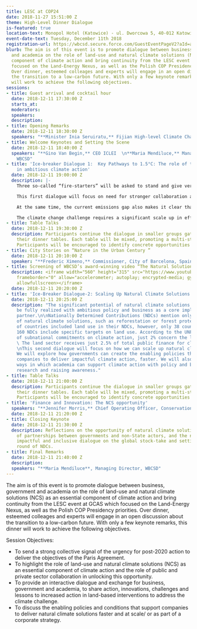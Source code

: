 ```yaml
---
title: LESC at COP24
date: 2018-11-27 15:51:00 Z
theme: High-Level Dinner Dialogue
is-featured: true
location-text: Monopol Hotel (Katowice) - ul. Dworcowa 5, 40-012 Katowice, Poland
event-date-text: Tuesday, December 11th 2018
registration-url: https://wbcsd.secure.force.com/GuestEventPageV2?aId=a5s0N0000011jHZ
blurb: The aim is of this event is to promote dialogue between business, government
  and academia on the role of land-use and natural climate solutions (NCS) as an essential
  component of climate action and bring continuity from the LESC event at GCAS which
  focused on the Land-Energy Nexus, as well as the Polish COP Presidency priorities.
  Over dinner, esteemed colleages and experts will engage in an open discussion about
  the transition to a low-carbon future. With only a few keynote remarks, this dinner
  will work to achieve the following objectives.
sessions:
- title: Guest arrival and cocktail hour
  date: 2018-12-11 17:30:00 Z
  starts_at: 
  moderators: 
  speakers: 
  description: 
- title: Opening Remarks
  date: 2018-12-11 18:30:00 Z
  speakers: "**Minister Inia Seruiratu,** Fijian High-level Climate Champion  "
- title: Welcome Keynotes and Setting the Scene
  date: 2018-12-11 18:40:00 Z
  speakers: "**Gino Van Begin,** CEO ICLEI  \n**Maria Mendiluce,** Managing Director,
    WBCSD"
- title: 'Ice-breaker Dialogue 1:  Key Pathways to 1.5°C: The role of the land sector
    in ambitious climate action'
  date: 2018-12-11 19:00:00 Z
  description: |-
    Three so-called “fire-starters” will be asked to stand and give very brief remarks for group input and discussion. Then all participants are welcome to input their thoughts and ideas as they are called upon by the moderator to add to the dialogue. Each speaker will be asked to stand up where they are seated, introduce themselves and contribute with an insight, remark, question or suggestion.

    This first dialogue will focus on need for stronger collaboration and increased climate action by public and private sector.

    At the same time, the current emissions gap also makes it clear that we need to be investing in new innovations to supplement what is possible using existing solutions.

    The climate change challenge requires a significant scale up in efforts across deploying existing and developing new solutions. We encourage a dialogue on practical next steps to ensure innovative solutions are implemented on the ground, in a spirit of collaboration.
- title: Table Talks
  date: 2018-12-11 19:30:00 Z
  description: Participants continue the dialogue in smaller groups gathered around
    their dinner tables. Each table will be mixed, promoting a multi-stakeholder dialogue.
    Participants will be encouraged to identify concrete opportunities for collaboration.
- title: City Stories on “Nature in the Urban Century ”
  date: 2018-12-11 20:10:00 Z
  speaker: "**Frederic Ximeno,** Commissioner, City of Barcelona, Spain "
- title: Screening of WBCSD’s award-winning video “The Natural Solution”
  description: <iframe width="560" height="315" src="https://www.youtube.com/embed/2UllAGSYl7o"
    frameborder="0" allow="accelerometer; autoplay; encrypted-media; gyroscope; picture-in-picture"
    allowfullscreen></iframe>
  date: 2018-12-11 20:20:00 Z
- title: 'Ice-Breaker Dialogue-2: Scaling Up Natural Climate Solutions'
  date: 2018-12-11 20:25:00 Z
  description: "The significant potential of natural climate solutions (NCS) can only
    be fully realized with ambitious policy and business as a core implementation
    partner.\n\nNationally Determined Contributions (NDCs) mention only a handful
    of natural climate solutions, such as reforestation or forest protection. A majority
    of countries included land use in their NDCs, however, only 38 countries out of
    160 NDCs include specific targets on land use. According to the UNFCCC NAZCA database
    of subnational commitments on climate action, just 2% concern the land sector.
    \ The land sector receives just 2.5% of total public finance for climate mitigation.\n
    \nThis second dialogue will focus on how we can scale up natural climate solutions.
    We will explore how governments can create the enabling policies that support
    companies to deliver impactful climate action, faster. We will also identify the
    ways in which academia can support climate action with policy and business relevant
    research and raising awareness."
- title: Table Talks
  date: 2018-12-11 21:00:00 Z
  description: Participants continue the dialogue in smaller groups gathered around
    their dinner tables. Each table will be mixed, promoting a multi-stakeholder dialogue.
    Participants will be encouraged to identify concrete opportunities for collaboration.
- title: 'Finance and Innovation: The NCS opportunity'
  speakers: "**Jennifer Morris,** Chief Operating Officer, Conservation International "
  date: 2018-12-11 21:20:00 Z
- title: Closing Keynote
  date: 2018-12-11 21:30:00 Z
  description: Reflections on the opportunity of natural climate solutions, the role
    of partnerships between governments and non-State actors, and the need for a structured,
    impactful and inclusive dialogue on the global stock-take and setting the next
    round of NDCs.
- title: Final Remarks
  date: 2018-12-11 21:40:00 Z
  description: 
  speakers: "**Maria Mendiluce**, Managing Director, WBCSD"
---
```


The aim is of this event is to promote dialogue between business, government and academia on the role of land-use and natural climate solutions (NCS) as an essential component of climate action and bring continuity from the LESC event at GCAS which focused on the Land-Energy Nexus, as well as the Polish COP Presidency priorities. Over dinner, esteemed colleages and experts will engage in an open discussion about the transition to a low-carbon future. With only a few keynote remarks, this dinner will work to achieve the following objectives.

Session Objectives:
* To send a strong collective signal of the urgency for post-2020 action to deliver the objectives of the Paris Agreement.
* To highlight the role of land-use and natural climate solutions (NCS) as an essential component of climate action and the role of public and private sector collaboration in unlocking this opportunity.
* To provide an interactive dialogue and exchange for business, government and academia, to share action, innovations, challenges and lessons to increased action in land-based interventions to address the climate challenge.
* To discuss the enabling policies and conditions that support companies to deliver natural climate solutions faster and at scale/ or as part of a corporate strategy.
